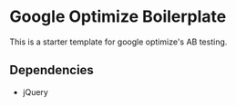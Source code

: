# Google Optimize Boilerplate
This is a starter template for google optimize's AB testing.

## Dependencies
<ul>
    <li>jQuery</li>
</ul>
